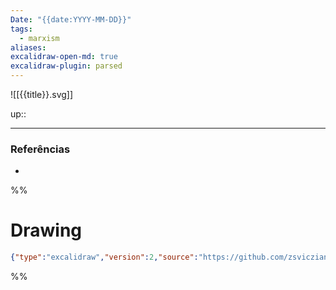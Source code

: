 ```yaml
---
Date: "{{date:YYYY-MM-DD}}"
tags: 
  - marxism
aliases:
excalidraw-open-md: true
excalidraw-plugin: parsed
---
```

![[{{title}}.svg]]

up:: 

---
### Referências
- 

%%
# Drawing
```json
{"type":"excalidraw","version":2,"source":"https://github.com/zsviczian/obsidian-excalidraw-plugin/releases/tag/2.1.5","elements":[],"appState":{"gridSize":null,"viewBackgroundColor":"#ffffff"}}
```
%%